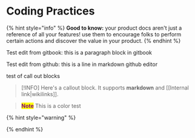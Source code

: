 # Coding Practices

{% hint style="info" %}
**Good to know:** your product docs aren't just a reference of all your features! use them to encourage folks to perform certain actions and discover the value in your product.
{% endhint %}

Test edit from gitbook: this is a paragraph block in gitbook

Test edit from github: this is a line in markdown github editor

test of call out blocks

> \[!INFO] Here's a callout block. It supports **markdown** and \[\[Internal link|wikilinks]].

> <mark style="color:purple;">**Note**</mark> This is a color test
>
>

{% hint style="warning" %}

{% endhint %}
